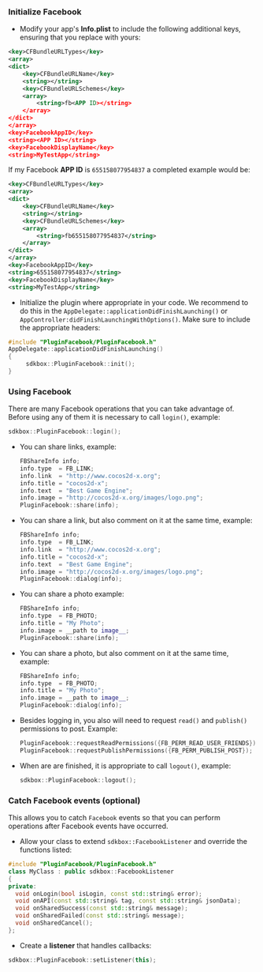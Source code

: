 ### Initialize Facebook
* Modify your app's __Info.plist__ to include the following additional keys, ensuring that you replace __<APP ID>__ with yours:
```xml
<key>CFBundleURLTypes</key>
<array>
<dict>
    <key>CFBundleURLName</key>
    <string></string>
    <key>CFBundleURLSchemes</key>
    <array>
        <string>fb<APP ID></string>
    </array>
</dict>
</array>
<key>FacebookAppID</key>
<string><APP ID></string>
<key>FacebookDisplayName</key>
<string>MyTestApp</string>
```

If my Facebook __APP ID__ is `655158077954837` a completed example would be:
```xml
<key>CFBundleURLTypes</key>
<array>
<dict>
    <key>CFBundleURLName</key>
    <string></string>
    <key>CFBundleURLSchemes</key>
    <array>
        <string>fb655158077954837</string>
    </array>
</dict>
</array>
<key>FacebookAppID</key>
<string>655158077954837</string>
<key>FacebookDisplayName</key>
<string>MyTestApp</string>
```

* Initialize the plugin where appropriate in your code. We recommend to do this in the `AppDelegate::applicationDidFinishLaunching()` or `AppController:didFinishLaunchingWithOptions()`. Make sure to include the appropriate headers:
```cpp
#include "PluginFacebook/PluginFacebook.h"
AppDelegate::applicationDidFinishLaunching()
{
     sdkbox::PluginFacebook::init();
}
```

### Using Facebook
There are many Facebook operations that you can take advantage of. Before using any of them it is necessary to call `login()`, example:
  ```cpp
  sdkbox::PluginFacebook::login();
  ```

* You can share links, example:
  ```cpp
  FBShareInfo info;
  info.type  = FB_LINK;
  info.link  = "http://www.cocos2d-x.org";
  info.title = "cocos2d-x";
  info.text  = "Best Game Engine";
  info.image = "http://cocos2d-x.org/images/logo.png";
  PluginFacebook::share(info);
  ```
* You can share a link, but also comment on it at the same time, example:
  ```cpp
  FBShareInfo info;
  info.type  = FB_LINK;
  info.link  = "http://www.cocos2d-x.org";
  info.title = "cocos2d-x";
  info.text  = "Best Game Engine";
  info.image = "http://cocos2d-x.org/images/logo.png";
  PluginFacebook::dialog(info);
  ```

* You can share a photo example:
  ```cpp
  FBShareInfo info;
  info.type  = FB_PHOTO;
  info.title = "My Photo";
  info.image = __path to image__;
  PluginFacebook::share(info);
  ```

* You can share a photo, but also comment on it at the same time, example:
  ```cpp
  FBShareInfo info;
  info.type  = FB_PHOTO;
  info.title = "My Photo";
  info.image = __path to image__;
  PluginFacebook::dialog(info);
  ```

* Besides logging in, you also will need to request `read()` and `publish()` permissions to post. Example:
  ```cpp
  PluginFacebook::requestReadPermissions({FB_PERM_READ_USER_FRIENDS});
  PluginFacebook::requestPublishPermissions({FB_PERM_PUBLISH_POST});
  ```

* When are are finished, it is appropriate to call `logout()`, example:
  ```cpp
  sdkbox::PluginFacebook::logout();
  ```

### Catch Facebook events (optional)
This allows you to catch `Facebook` events so that you can perform operations after Facebook events have occurred.

* Allow your class to extend `sdkbox::FacebookListener` and override the functions listed:
```cpp
#include "PluginFacebook/PluginFacebook.h"
class MyClass : public sdkbox::FacebookListener
{
private:
  void onLogin(bool isLogin, const std::string& error);
  void onAPI(const std::string& tag, const std::string& jsonData);
  void onSharedSuccess(const std::string& message);
  void onSharedFailed(const std::string& message);
  void onSharedCancel();
};
```

* Create a __listener__ that handles callbacks:
```cpp
sdkbox::PluginFacebook::setListener(this);
```
